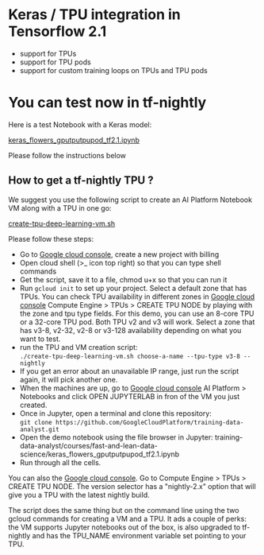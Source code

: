 # Keras / TPU integration in Tensorflow 2.1

 * support for TPUs
 * support for TPU pods
 * support for custom training loops on TPUs and TPU pods
 
# You can test now in tf-nightly

Here is a test Notebook with a Keras model:

[keras_flowers_gputputpupod_tf2.1.ipynb](https://github.com/GoogleCloudPlatform/training-data-analyst/blob/master/courses/fast-and-lean-data-science/keras_flowers_gputputpupod_tf2.1.ipynb)

Please follow the instructions below

## How to get a tf-nightly TPU ?

We suggest you use the following script to create an AI Platform Notebook VM
along with a TPU in one go:

[create-tpu-deep-learning-vm.sh](https://raw.githubusercontent.com/GoogleCloudPlatform/training-data-analyst/master/courses/fast-and-lean-data-science/create-tpu-deep-learning-vm.sh)

Please follow these steps:
 * Go to [Google cloud console](https://console.cloud.google.com/), create a new project with billing
 * Open cloud shell (>_ icon top right) so that you can type shell commands
 * Get the script, save it to a file, chmod u+x so that you can run it
 * Run `gcloud init` to set up your project. Select a default zone that
 has TPUs. You can check TPU availability in different zones in [Google cloud console](https://console.cloud.google.com/)
 Compute Engine > TPUs > CREATE TPU NODE by playing with the zone and tpu type fields. For this
 demo, you can use an 8-core TPU or a 32-core TPU pod. Both TPU v2 and v3 will work.
 Select a zone that has v3-8, v2-32, v2-8 or v3-128 availability depending on what you want to test.
 * run the TPU and VM creation script:<br/>
 `./create-tpu-deep-learning-vm.sh choose-a-name --tpu-type v3-8 --nightly`
 * If you get an error about an unavailable IP range, just run the script again, it will pick another one.
 * When the machines are up, go to [Google cloud console](https://console.cloud.google.com/) AI Platform > Notebooks
 and click OPEN JUPYTERLAB in fron of the VM you just created.
 * Once in Jupyter, open a terminal and clone this repository:<br/>
 `git clone https://github.com/GoogleCloudPlatform/training-data-analyst.git`
 * Open the demo notebook using the file browser in Jupyter:
 training-data-analyst/courses/fast-and-lean-data-science/keras_flowers_gputputpupod_tf2.1.ipynb
 * Run through all the cells.

You can also the [Google cloud console](https://console.cloud.google.com/). Go to
Compute Engine > TPUs > CREATE TPU NODE. The version selector has a "nightly-2.x"
option that will give you a TPU with the latest nightly build.

The script does the same thing but on the command line using the two
gcloud commands for creating a VM and a TPU. It ads a couple of perks:
the VM supports Jupyter notebooks out of the box, is also upgraded to
tf-nightly and has the TPU_NAME environment variable set pointing to your TPU.
